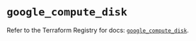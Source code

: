 # `google_compute_disk`

Refer to the Terraform Registry for docs: [`google_compute_disk`](https://registry.terraform.io/providers/hashicorp/google-beta/6.15.0/docs/resources/google_compute_disk).
